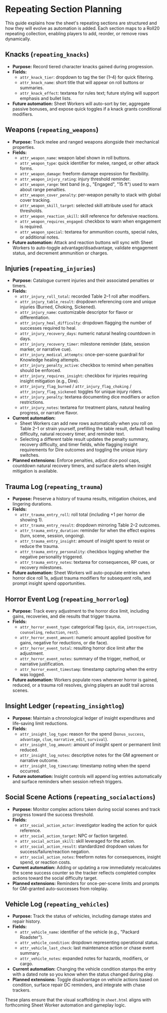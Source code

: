 # Repeating Section Planning

This guide explains how the sheet's repeating sections are structured and how they will evolve as automation is added. Each section maps to a Roll20 repeating collection, enabling players to add, reorder, or remove rows dynamically.

## Knacks (`repeating_knacks`)
- **Purpose:** Record tiered character knacks gained during progression.
- **Fields:**
  - `attr_knack_tier`: dropdown to tag the tier (1–4) for quick filtering.
  - `attr_knack_name`: short title that will appear on roll buttons or summaries.
  - `attr_knack_effect`: textarea for rules text; future styling will support emphasis and bullet lists.
- **Future automation:** Sheet Workers will auto-sort by tier, aggregate passive bonuses, and expose quick toggles if a knack grants conditional modifiers.

## Weapons (`repeating_weapons`)
- **Purpose:** Track melee and ranged weapons alongside their mechanical properties.
- **Fields:**
  - `attr_weapon_name`: weapon label shown in roll buttons.
  - `attr_weapon_type`: quick identifier for melee, ranged, or other attack forms.
  - `attr_weapon_damage`: freeform damage expression for flexibility.
  - `attr_weapon_injury_rating`: injury threshold reminder.
  - `attr_weapon_range`: text band (e.g., "Engaged", "15 ft") used to warn about range penalties.
  - `attr_weapon_cover_penalty`: per-weapon penalty to stack with global cover tracking.
  - `attr_weapon_skill_target`: selected skill attribute used for attack thresholds.
  - `attr_weapon_reaction_skill`: skill reference for defensive reactions.
  - `attr_weapon_requires_engaged`: checkbox to warn when engagement is required.
  - `attr_weapon_special`: textarea for ammunition counts, special rules, or additional notes.
- **Future automation:** Attack and reaction buttons will sync with Sheet Workers to auto-toggle advantage/disadvantage, validate engagement status, and decrement ammunition or charges.

## Injuries (`repeating_injuries`)
- **Purpose:** Catalogue current injuries and their associated penalties or timers.
- **Fields:**
  - `attr_injury_roll_total`: recorded Table 2–1 roll after modifiers.
  - `attr_injury_table_result`: dropdown referencing core and unique injuries (Burned, Choking, Sickened).
  - `attr_injury_name`: customizable descriptor for flavor or differentiation.
  - `attr_injury_heal_difficulty`: dropdown flagging the number of successes required to heal.
  - `attr_injury_recovery_days`: numeric natural healing countdown in days.
  - `attr_injury_recovery_timer`: milestone reminder (date, session marker, or narrative cue).
  - `attr_injury_medical_attempts`: once-per-scene guardrail for Knowledge healing attempts.
  - `attr_injury_penalty_active`: checkbox to remind when penalties should be enforced.
  - `attr_injury_requires_insight`: checkbox for injuries requiring insight mitigation (e.g., Dire).
  - `attr_injury_flag_burned` / `attr_injury_flag_choking` / `attr_injury_flag_sickened`: toggles for unique injury riders.
  - `attr_injury_penalty`: textarea documenting dice modifiers or action restrictions.
  - `attr_injury_notes`: textarea for treatment plans, natural healing progress, or narrative flavor.
- **Current automation:**
  - Sheet Workers can add new rows automatically when you roll on Table 2–1 or strain yourself, prefilling the table result, default healing difficulty, natural recovery timer, and reminder text.
  - Selecting a different table result updates the penalty summary, recovery difficulty, and timer fields, while flagging insight requirements for Dire outcomes and toggling the unique injury switches.
- **Planned extensions:** Enforce penalties, adjust dice pool caps, countdown natural recovery timers, and surface alerts when insight mitigation is available.

## Trauma Log (`repeating_trauma`)
- **Purpose:** Preserve a history of trauma results, mitigation choices, and lingering durations.
- **Fields:**
  - `attr_trauma_entry_roll`: roll total (including +1 per horror die showing 1).
  - `attr_trauma_entry_result`: dropdown mirroring Table 2–2 outcomes.
  - `attr_trauma_entry_duration`: reminder for when the effect expires (turn, scene, session, ongoing).
  - `attr_trauma_entry_insight`: amount of insight spent to resist or reduce the trauma.
  - `attr_trauma_entry_personality`: checkbox logging whether the negative personality triggered.
  - `attr_trauma_entry_notes`: textarea for consequences, RP cues, or recovery milestones.
- **Future automation:** Sheet Workers will auto-populate entries when horror dice roll 1s, adjust trauma modifiers for subsequent rolls, and prompt insight spend opportunities.

## Horror Event Log (`repeating_horrorlog`)
- **Purpose:** Track every adjustment to the horror dice limit, including gains, recoveries, and die results that trigger trauma.
- **Fields:**
  - `attr_horror_event_type`: categorical flag (`gain`, `die`, `introspection`, `counseling`, `reduction`, `rest`).
  - `attr_horror_event_amount`: numeric amount applied (positive for gains, negative for reductions, or die face).
  - `attr_horror_event_total`: resulting horror dice limit after the adjustment.
  - `attr_horror_event_notes`: summary of the trigger, method, or narrative justification.
  - `attr_horror_event_timestamp`: timestamp capturing when the entry was logged.
- **Future automation:** Workers populate rows whenever horror is gained, reduced, or a trauma roll resolves, giving players an audit trail across scenes.

## Insight Ledger (`repeating_insightlog`)
- **Purpose:** Maintain a chronological ledger of insight expenditures and life-saving limit reductions.
- **Fields:**
  - `attr_insight_log_type`: reason for the spend (`bonus_success`, `advantage`, `clue`, `narrative_edit`, `survival`).
  - `attr_insight_log_amount`: amount of insight spent or permanent limit reduced.
  - `attr_insight_log_notes`: descriptive notes for the GM agreement or narrative outcome.
  - `attr_insight_log_timestamp`: timestamp noting when the spend occurred.
- **Future automation:** Insight controls will append log entries automatically and surface reminders when session refresh triggers.

## Social Scene Actions (`repeating_socialactions`)
- **Purpose:** Monitor complex actions taken during social scenes and track progress toward the success threshold.
- **Fields:**
  - `attr_social_action_actor`: investigator leading the action for quick reference.
  - `attr_social_action_target`: NPC or faction targeted.
  - `attr_social_action_skill`: skill leveraged for the action.
  - `attr_social_action_result`: standardized dropdown values for success/failure/reaction negation.
  - `attr_social_action_notes`: freeform notes for consequences, insight spend, or reaction costs.
- **Current automation:** Adding or updating a row immediately recalculates the scene success counter so the tracker reflects completed complex actions toward the social difficulty target.
- **Planned extensions:** Reminders for once-per-scene limits and prompts for GM-granted auto-successes from roleplay.

## Vehicle Log (`repeating_vehicles`)
- **Purpose:** Track the status of vehicles, including damage states and repair history.
- **Fields:**
  - `attr_vehicle_name`: identifier of the vehicle (e.g., "Packard Roadster").
  - `attr_vehicle_condition`: dropdown representing operational status.
  - `attr_vehicle_last_check`: last maintenance action or chase event summary.
  - `attr_vehicle_notes`: expanded notes for hazards, modifiers, or cargo.
- **Current automation:** Changing the vehicle condition stamps the entry with a dated note so you know when the status changed during play.
- **Planned extensions:** Toggle disadvantage on vehicle actions based on condition, surface repair DC reminders, and integrate with chase trackers.

These plans ensure that the visual scaffolding in `sheet.html` aligns with forthcoming Sheet Worker automation and gameplay logic.
